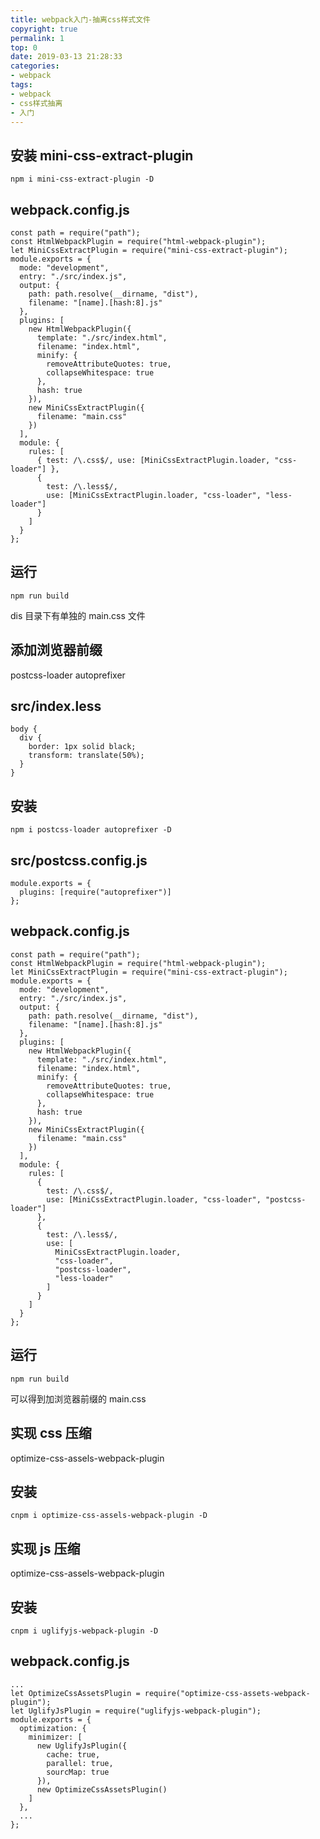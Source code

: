 ```yaml
---
title: webpack入门-抽离css样式文件
copyright: true
permalink: 1
top: 0
date: 2019-03-13 21:28:33
categories:
- webpack
tags:
- webpack
- css样式抽离
- 入门
---
```


## 安装 mini-css-extract-plugin

```
npm i mini-css-extract-plugin -D
```

## webpack.config.js

```
const path = require("path");
const HtmlWebpackPlugin = require("html-webpack-plugin");
let MiniCssExtractPlugin = require("mini-css-extract-plugin");
module.exports = {
  mode: "development",
  entry: "./src/index.js",
  output: {
    path: path.resolve(__dirname, "dist"),
    filename: "[name].[hash:8].js"
  },
  plugins: [
    new HtmlWebpackPlugin({
      template: "./src/index.html",
      filename: "index.html",
      minify: {
        removeAttributeQuotes: true,
        collapseWhitespace: true
      },
      hash: true
    }),
    new MiniCssExtractPlugin({
      filename: "main.css"
    })
  ],
  module: {
    rules: [
      { test: /\.css$/, use: [MiniCssExtractPlugin.loader, "css-loader"] },
      {
        test: /\.less$/,
        use: [MiniCssExtractPlugin.loader, "css-loader", "less-loader"]
      }
    ]
  }
};
```

## 运行

```
npm run build
```

dis 目录下有单独的 main.css 文件

## 添加浏览器前缀

postcss-loader autoprefixer

## src/index.less

```
body {
  div {
    border: 1px solid black;
    transform: translate(50%);
  }
}
```

## 安装

```
npm i postcss-loader autoprefixer -D
```

## src/postcss.config.js

```
module.exports = {
  plugins: [require("autoprefixer")]
};
```

## webpack.config.js

```
const path = require("path");
const HtmlWebpackPlugin = require("html-webpack-plugin");
let MiniCssExtractPlugin = require("mini-css-extract-plugin");
module.exports = {
  mode: "development",
  entry: "./src/index.js",
  output: {
    path: path.resolve(__dirname, "dist"),
    filename: "[name].[hash:8].js"
  },
  plugins: [
    new HtmlWebpackPlugin({
      template: "./src/index.html",
      filename: "index.html",
      minify: {
        removeAttributeQuotes: true,
        collapseWhitespace: true
      },
      hash: true
    }),
    new MiniCssExtractPlugin({
      filename: "main.css"
    })
  ],
  module: {
    rules: [
      {
        test: /\.css$/,
        use: [MiniCssExtractPlugin.loader, "css-loader", "postcss-loader"]
      },
      {
        test: /\.less$/,
        use: [
          MiniCssExtractPlugin.loader,
          "css-loader",
          "postcss-loader",
          "less-loader"
        ]
      }
    ]
  }
};
```

## 运行

```
npm run build
```

可以得到加浏览器前缀的 main.css

## 实现 css 压缩

optimize-css-assels-webpack-plugin

## 安装

```
cnpm i optimize-css-assels-webpack-plugin -D
```

## 实现 js 压缩

optimize-css-assels-webpack-plugin

## 安装

```
cnpm i uglifyjs-webpack-plugin -D
```

## webpack.config.js

```
...
let OptimizeCssAssetsPlugin = require("optimize-css-assets-webpack-plugin");
let UglifyJsPlugin = require("uglifyjs-webpack-plugin");
module.exports = {
  optimization: {
    minimizer: [
      new UglifyJsPlugin({
        cache: true,
        parallel: true,
        sourcMap: true
      }),
      new OptimizeCssAssetsPlugin()
    ]
  },
  ...
};
```
